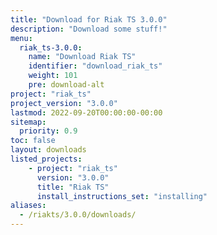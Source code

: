 ```yaml
---
title: "Download for Riak TS 3.0.0"
description: "Download some stuff!"
menu:
  riak_ts-3.0.0:
    name: "Download Riak TS"
    identifier: "download_riak_ts"
    weight: 101
    pre: download-alt
project: "riak_ts"
project_version: "3.0.0"
lastmod: 2022-09-20T00:00:00-00:00
sitemap:
  priority: 0.9
toc: false
layout: downloads
listed_projects:
    - project: "riak_ts"
      version: "3.0.0"
      title: "Riak TS"
      install_instructions_set: "installing"
aliases:
  - /riakts/3.0.0/downloads/
---
```


